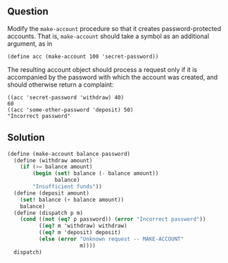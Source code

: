 Question
---
Modify the `make-account` procedure so that it creates password-protected accounts.
That is, `make-account` should take a symbol as an additional argument, as in
```
(define acc (make-account 100 'secret-password))
```
The resulting account object should process a request only if it is accompanied by the password with
which the account was created, and should otherwise return a complaint:
```
((acc 'secret-password 'withdraw) 40)
60
((acc 'some-other-password 'deposit) 50)
"Incorrect password"
```

Solution
---
```scheme
(define (make-account balance password)
  (define (withdraw amount)
    (if (>= balance amount)
        (begin (set! balance (- balance amount))
               balance)
        "Insufficient funds"))
  (define (deposit amount)
    (set! balance (+ balance amount))
    balance)
  (define (dispatch p m)
    (cond ((not (eq? p password)) (error "Incorrect password"))
          ((eq? m 'withdraw) withdraw)
          ((eq? m 'deposit) deposit)
          (else (error "Unknown request -- MAKE-ACCOUNT"
                       m))))
  dispatch)
```